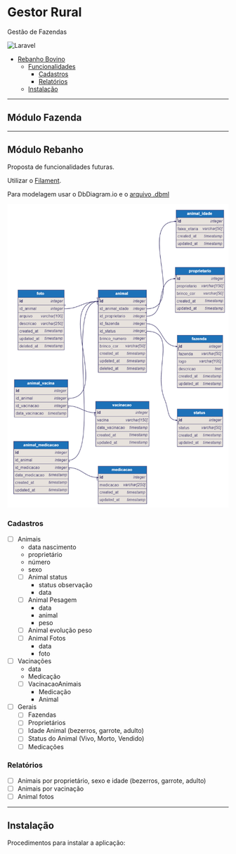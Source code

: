 # Gestor Rural

Gestão de Fazendas

![Laravel](https://img.shields.io/badge/Laravel-FF2D20?style=for-the-badge&logo=laravel&logoColor=black)

<!-- TOC -->

- [Rebanho Bovino](#rebanho-bovino)
    - [Funcionalidades](#funcionalidades)
        - [Cadastros](#cadastros)
        - [Relatórios](#relat%C3%B3rios)
    - [Instalação](#instala%C3%A7%C3%A3o)

<!-- /TOC -->

---

## Módulo Fazenda

---

## Módulo Rebanho

Proposta de funcionalidades futuras.

Utilizar o [Filament](https://filamentphp.com/).

Para modelagem usar o DbDiagram.io e o [arquivo .dbml](rebanho-bovino-models.dbml)

![diagrama](diagram.png)

### Cadastros

- [ ] Animais
   - data nascimento
   - proprietário
   - número
   - sexo
   - [ ] Animal status
      - status observação
      - data
   - [ ] Animal Pesagem
      - data
      - animal
      - peso
   - [ ] Animal evolução peso
   - [ ] Animal Fotos
      - data
      - foto
- [ ] Vacinações
   - data
   - Medicação
   - [ ] VacinacaoAnimais
      - Medicação
      - Animal
- [ ] Gerais
   - [ ] Fazendas
   - [ ] Proprietários
   - [ ] Idade Animal (bezerros, garrote, adulto)
   - [ ] Status do Animal (Vivo, Morto, Vendido)
   - [ ] Medicações

### Relatórios

- [ ] Animais por proprietário, sexo e idade (bezerros, garrote, adulto)
- [ ] Animais por vacinação
- [ ] Animal fotos

---

## Instalação

Procedimentos para instalar a aplicação:
